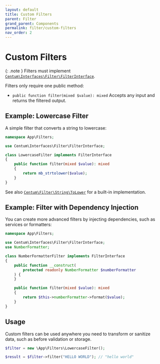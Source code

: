 ```yaml
---
layout: default
title: Custom Filters
parent: Filter
grand_parent: Components
permalink: filter/custom-filters
nav_order: 2
---
```




# Custom Filters

{: .note }
Filters must implement [`Centum\Interfaces\Filter\FilterInterface`](https://github.com/SidRoberts/centum/tree/development/src/Interfaces/Filter/FilterInterface.php).

Filters only require one public method:

- `public function filter(mixed $value): mixed`
  Accepts any input and returns the filtered output.



## Example: Lowercase Filter

A simple filter that converts a string to lowercase:

```php
namespace App\Filters;

use Centum\Interfaces\Filter\FilterInterface;

class LowercaseFilter implements FilterInterface
{
    public function filter(mixed $value): mixed
    {
        return mb_strtolower($value);
    }
}
```

See also [`Centum\Filter\String\ToLower`](https://github.com/SidRoberts/centum/tree/development/src/Filter/String/ToLower.php) for a built-in implementation.



## Example: Filter with Dependency Injection

You can create more advanced filters by injecting dependencies, such as services or formatters:

```php
namespace App\Filters;

use Centum\Interfaces\Filter\FilterInterface;
use NumberFormatter;

class NumberFormatterFilter implements FilterInterface
{
    public function __construct(
        protected readonly NumberFormatter $numberFormatter
    ) {
    }

    public function filter(mixed $value): mixed
    {
        return $this->numberFormatter->format($value);
    }
}
```



## Usage

Custom filters can be used anywhere you need to transform or sanitize data, such as before validation or storage.

```php
$filter = new \App\Filters\LowercaseFilter();

$result = $filter->filter("HELLO WORLD"); // "hello world"
```
